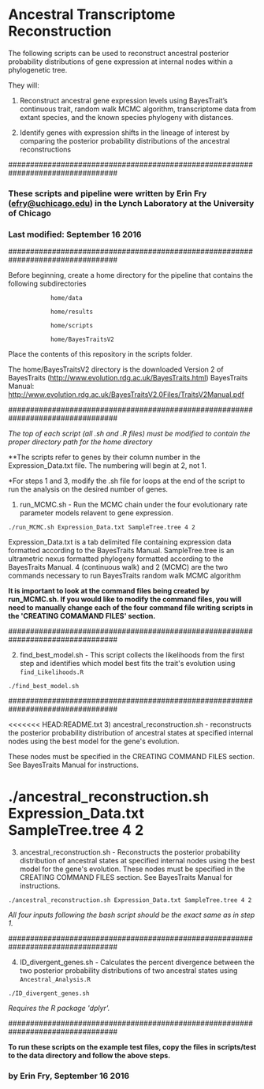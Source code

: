 # Ancestral Transcriptome Reconstruction

The following scripts can be used to reconstruct ancestral posterior probability distributions of gene expression at internal nodes within a phylogenetic tree.

They will:

1) Reconstruct ancestral gene expression levels using BayesTrait’s continuous trait, random walk MCMC algorithm, transcriptome data from extant species, and the known species phylogeny with distances.

2) Identify genes with expression shifts in the lineage of interest by comparing the posterior probability distributions of the ancestral reconstructions

#################################################################################

### These scripts and pipeline were written by Erin Fry (efry@uchicago.edu) in the Lynch Laboratory at the University of Chicago
### Last modified: September 16 2016

#################################################################################

Before beginning, create a home directory for the pipeline that contains the following subdirectories

				home/data  		
				
				home/results
				
				home/scripts
				
				home/BayesTraitsV2
				
Place the contents of this repository in the scripts folder.

The home/BayesTraitsV2 directory is the downloaded Version 2 of BayesTraits (http://www.evolution.rdg.ac.uk/BayesTraits.html)
BayesTraits Manual: http://www.evolution.rdg.ac.uk/BayesTraitsV2.0Files/TraitsV2Manual.pdf

#################################################################################

_The top of each script (all .sh and .R files) must be modified to contain the proper directory path for the home directory_

**The scripts refer to genes by their column number in the Expression_Data.txt file. The numbering will begin at 2, not 1. 

*For steps 1 and 3, modify the .sh file for loops at the end of the script to run the analysis on the desired number of genes. 

1) run_MCMC.sh - Run the MCMC chain under the four evolutionary rate parameter models relavent to gene expression. 

```
./run_MCMC.sh Expression_Data.txt SampleTree.tree 4 2
```
   
Expression_Data.txt is a tab delimited file containing expression data formatted according to the BayesTraits Manual.
SampleTree.tree is an ultrametric nexus formatted phylogeny formatted according to the BayesTraits Manual.
4 (continuous walk) and 2 (MCMC) are the two commands necessary to run BayesTraits random walk MCMC algorithm

**It is important to look at the command files being created by run_MCMC.sh. If you would like to modify the command files,
you will need to manually change each of the four command file writing scripts in the 'CREATING COMAMAND FILES' section.**

#################################################################################

2) find_best_model.sh - This script collects the likelihoods from the first step and identifies which model best fits the trait's evolution using `find_Likelihoods.R`
```
./find_best_model.sh
```

#################################################################################

<<<<<<< HEAD:README.txt
3) ancestral_reconstruction.sh - reconstructs the posterior probability distribution of ancestral states at specified internal nodes using the best model for the gene's evolution. 

These nodes must be specified in the CREATING COMMAND FILES section. See BayesTraits Manual for instructions.
  
   ./ancestral_reconstruction.sh Expression_Data.txt SampleTree.tree 4 2
=======
3) ancestral_reconstruction.sh - Reconstructs the posterior probability distribution of ancestral states at specified internal nodes using the best model for the gene's evolution. 
   These nodes must be specified in the CREATING COMMAND FILES section. See BayesTraits Manual for instructions.
```
./ancestral_reconstruction.sh Expression_Data.txt SampleTree.tree 4 2
```
   
_All four inputs following the bash script should be the exact same as in step 1._

#################################################################################

4) ID_divergent_genes.sh - Calculates the percent divergence between the two posterior probability distributions of two ancestral states using `Ancestral_Analysis.R`

```
./ID_divergent_genes.sh
```

_Requires the R package 'dplyr'._

#################################################################################

**To run these scripts on the example test files, copy the files in scripts/test to the data directory and follow the above steps.**

### by Erin Fry, September 16 2016